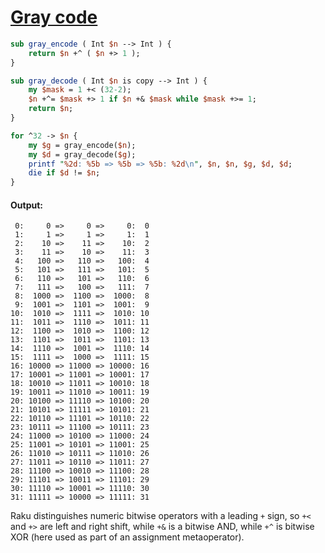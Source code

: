 [1]: https://rosettacode.org/wiki/Gray_code

# [Gray code][1]



```perl
sub gray_encode ( Int $n --> Int ) {
    return $n +^ ( $n +> 1 );
}

sub gray_decode ( Int $n is copy --> Int ) {
    my $mask = 1 +< (32-2);
    $n +^= $mask +> 1 if $n +& $mask while $mask +>= 1;
    return $n;
}

for ^32 -> $n {
    my $g = gray_encode($n);
    my $d = gray_decode($g);
    printf "%2d: %5b => %5b => %5b: %2d\n", $n, $n, $g, $d, $d;
    die if $d != $n;
}
```

#### Output:
```
 0:     0 =>     0 =>     0:  0
 1:     1 =>     1 =>     1:  1
 2:    10 =>    11 =>    10:  2
 3:    11 =>    10 =>    11:  3
 4:   100 =>   110 =>   100:  4
 5:   101 =>   111 =>   101:  5
 6:   110 =>   101 =>   110:  6
 7:   111 =>   100 =>   111:  7
 8:  1000 =>  1100 =>  1000:  8
 9:  1001 =>  1101 =>  1001:  9
10:  1010 =>  1111 =>  1010: 10
11:  1011 =>  1110 =>  1011: 11
12:  1100 =>  1010 =>  1100: 12
13:  1101 =>  1011 =>  1101: 13
14:  1110 =>  1001 =>  1110: 14
15:  1111 =>  1000 =>  1111: 15
16: 10000 => 11000 => 10000: 16
17: 10001 => 11001 => 10001: 17
18: 10010 => 11011 => 10010: 18
19: 10011 => 11010 => 10011: 19
20: 10100 => 11110 => 10100: 20
21: 10101 => 11111 => 10101: 21
22: 10110 => 11101 => 10110: 22
23: 10111 => 11100 => 10111: 23
24: 11000 => 10100 => 11000: 24
25: 11001 => 10101 => 11001: 25
26: 11010 => 10111 => 11010: 26
27: 11011 => 10110 => 11011: 27
28: 11100 => 10010 => 11100: 28
29: 11101 => 10011 => 11101: 29
30: 11110 => 10001 => 11110: 30
31: 11111 => 10000 => 11111: 31
```


Raku distinguishes numeric bitwise operators with a leading `+` sign, 
so `+<` and `+>` are left and right shift, 
while `+&` is a bitwise AND, while `+^` is bitwise XOR 
(here used as part of an assignment metaoperator).
